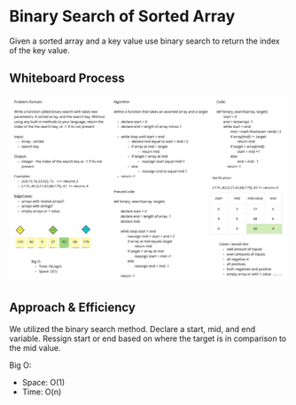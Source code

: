 # Binary Search of Sorted Array
<!-- Description of the challenge -->
Given a sorted array and a key value use binary search to return the index of the key value.

## Whiteboard Process
<!-- Embedded whiteboard image -->
![Binary Search](binary_search.jpg)

## Approach & Efficiency
<!-- What approach did you take? Discuss Why. What is the Big O space/time for this approach? -->
We utilized the binary search method. Declare a start, mid, and end variable. Ressign start or end based on where the target is in comparison to the mid value.

Big O:

- Space: O(1)
- Time: O(n)
